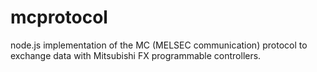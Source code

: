 # mcprotocol
node.js implementation of the MC (MELSEC communication) protocol to exchange data with Mitsubishi FX programmable controllers.
